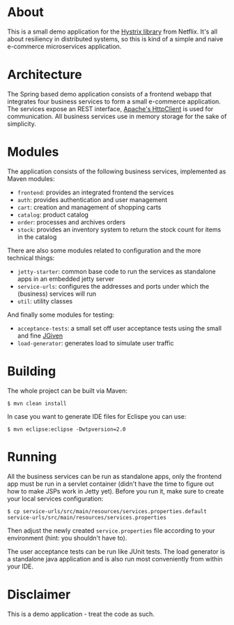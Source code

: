 # About

This is a small demo application for the [Hystrix library](https://github.com/Netflix/Hystrix) from Netflix. It's all about resiliency in distributed systems, so this is kind of a simple and naive e-commerce microservices application.

# Architecture

The Spring based demo application consists of a frontend webapp that integrates four business services to form a small e-commerce application. The services expose an REST interface, [Apache's HttpClient](https://hc.apache.org/) is used for communication. All business services use in memory storage for the sake of simplicity.

# Modules 

The application consists of the following business services, implemented as Maven modules:

  * `frontend`: provides an integrated frontend the services
  * `auth`: provides authentication and user management
  * `cart`: creation and management of shopping carts
  * `catalog`: product catalog
  * `order`: processes and archives orders
  * `stock`: provides an inventory system to return the stock count for items in the catalog

There are also some modules related to configuration and the more technical things:

  * `jetty-starter`: common base code to run the services as standalone apps in an embedded jetty server
  * `service-urls`: configures the addresses and ports under which the (business) services will run
  * `util`: utility classes
  
And finally some modules for testing:

  * `acceptance-tests`: a small set off user acceptance tests using the small and fine [JGiven](http://jgiven.org/)
  * `load-generator`: generates load to simulate user traffic

# Building

The whole project can be built via Maven:

    $ mvn clean install

In case you want to generate IDE files for Eclispe you can use:

    $ mvn eclipse:eclipse -Dwtpversion=2.0
    
# Running

All the business services can be run as standalone apps, only the frontend app must be run in a servlet container (didn't have the time to figure out how to make JSPs work in Jetty yet). Before you run it, make sure to create your local services configuration:

    $ cp service-urls/src/main/resources/services.properties.default service-urls/src/main/resources/services.properties
    
Then adjust the newly created `service.properties` file according to your environment (hint: you shouldn't have to).

The user acceptance tests can be run like JUnit tests. The load generator is a standalone java application and is also run most conveniently from within your IDE.
  
# Disclaimer

This is a demo application - treat the code as such.